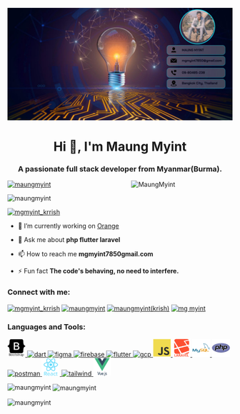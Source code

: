 ![logo](https://github.com/MMJomes/MMJomes/blob/main/git-banner.png)
<h1 align="center">Hi 👋, I'm Maung Myint</h1>
<h3 align="center">A passionate full stack developer from Myanmar(Burma).</h3>
<img align="right" alt="MaungMyint" width="45%" src="https://www.lambdatest.com/resources/images/news24.gif">


<p align="left" width="200px"> <a href="https://github.com/ryo-ma/github-profile-trophy" width="200">
  <img src="https://github-profile-trophy.vercel.app/?username=maungmyint" alt="maungmyint" width="50%" /></a> </p>

<p align="left"> <img src="https://komarev.com/ghpvc/?username=maungmyint&label=Profile%20views&color=0e75b6&style=flat" alt="maungmyint" /> </p>


<p align="left"> <a href="https://twitter.com/mgmyint_krrish" target="blank"><img src="https://img.shields.io/twitter/follow/mgmyint_krrish?logo=twitter&style=for-the-badge" alt="mgmyint_krrish" /></a> </p>

- 🔭 I’m currently working on [Orange](https://www.orange.com/)

- 💬 Ask me about **php flutter laravel**

- 📫 How to reach me **mgmyint7850gmail.com**

- ⚡ Fun fact **The code's behaving, no need to interfere.**

<h3 align="left">Connect with me:</h3>
<p align="left">
<a href="https://twitter.com/mgmyint_krrish" target="blank"><img align="center" src="https://raw.githubusercontent.com/rahuldkjain/github-profile-readme-generator/master/src/images/icons/Social/twitter.svg" alt="mgmyint_krrish" height="30" width="40" /></a>
<a href="https://linkedin.com/in/maungmyint" target="blank"><img align="center" src="https://raw.githubusercontent.com/rahuldkjain/github-profile-readme-generator/master/src/images/icons/Social/linked-in-alt.svg" alt="maungmyint" height="30" width="40" /></a>
<a href="https://fb.com/profile.php?id=100030055694868" target="blank"><img align="center" src="https://raw.githubusercontent.com/rahuldkjain/github-profile-readme-generator/master/src/images/icons/Social/facebook.svg" alt="maungmyint(krish)" height="30" width="40" /></a>
<a href="https://www.youtube.com/channel/UCpKkW7rPmKdm_AKK1Q9YeDQ" target="blank"><img align="center" src="https://raw.githubusercontent.com/rahuldkjain/github-profile-readme-generator/master/src/images/icons/Social/youtube.svg" alt="mg myint" height="30" width="40" /></a>
</p>

<h3 align="left">Languages and Tools:</h3>
<p align="left"> <a href="https://getbootstrap.com" target="_blank" rel="noreferrer"> <img src="https://raw.githubusercontent.com/devicons/devicon/master/icons/bootstrap/bootstrap-plain-wordmark.svg" alt="bootstrap" width="40" height="40"/> </a> <a href="https://dart.dev" target="_blank" rel="noreferrer"> <img src="https://www.vectorlogo.zone/logos/dartlang/dartlang-icon.svg" alt="dart" width="40" height="40"/> </a> <a href="https://www.figma.com/" target="_blank" rel="noreferrer"> <img src="https://www.vectorlogo.zone/logos/figma/figma-icon.svg" alt="figma" width="40" height="40"/> </a> <a href="https://firebase.google.com/" target="_blank" rel="noreferrer"> <img src="https://www.vectorlogo.zone/logos/firebase/firebase-icon.svg" alt="firebase" width="40" height="40"/> </a> <a href="https://flutter.dev" target="_blank" rel="noreferrer"> <img src="https://www.vectorlogo.zone/logos/flutterio/flutterio-icon.svg" alt="flutter" width="40" height="40"/> </a> <a href="https://cloud.google.com" target="_blank" rel="noreferrer"> <img src="https://www.vectorlogo.zone/logos/google_cloud/google_cloud-icon.svg" alt="gcp" width="40" height="40"/> </a> <a href="https://developer.mozilla.org/en-US/docs/Web/JavaScript" target="_blank" rel="noreferrer"> <img src="https://raw.githubusercontent.com/devicons/devicon/master/icons/javascript/javascript-original.svg" alt="javascript" width="40" height="40"/> </a> <a href="https://laravel.com/" target="_blank" rel="noreferrer"> <img src="https://raw.githubusercontent.com/devicons/devicon/master/icons/laravel/laravel-plain-wordmark.svg" alt="laravel" width="40" height="40"/> </a> <a href="https://www.mysql.com/" target="_blank" rel="noreferrer"> <img src="https://raw.githubusercontent.com/devicons/devicon/master/icons/mysql/mysql-original-wordmark.svg" alt="mysql" width="40" height="40"/> </a> <a href="https://www.php.net" target="_blank" rel="noreferrer"> <img src="https://raw.githubusercontent.com/devicons/devicon/master/icons/php/php-original.svg" alt="php" width="40" height="40"/> </a> <a href="https://postman.com" target="_blank" rel="noreferrer"> <img src="https://www.vectorlogo.zone/logos/getpostman/getpostman-icon.svg" alt="postman" width="40" height="40"/> </a> <a href="https://reactjs.org/" target="_blank" rel="noreferrer"> <img src="https://raw.githubusercontent.com/devicons/devicon/master/icons/react/react-original-wordmark.svg" alt="react" width="40" height="40"/> </a> <a href="https://tailwindcss.com/" target="_blank" rel="noreferrer"> <img src="https://www.vectorlogo.zone/logos/tailwindcss/tailwindcss-icon.svg" alt="tailwind" width="40" height="40"/> </a> <a href="https://vuejs.org/" target="_blank" rel="noreferrer"> <img src="https://raw.githubusercontent.com/devicons/devicon/master/icons/vuejs/vuejs-original-wordmark.svg" alt="vuejs" width="40" height="40"/> </a> </p>

<p><img align="left" src="https://github-readme-stats.vercel.app/api/top-langs?username=maungmyint&show_icons=true&locale=en&layout=compact" alt="maungmyint" /></p>

<p>&nbsp;<img align="center" src="https://github-readme-stats.vercel.app/api?username=maungmyint&show_icons=true&locale=en" alt="maungmyint" /></p>

<p><img align="center" src="https://github-readme-streak-stats.herokuapp.com/?user=maungmyint&" alt="maungmyint" /></p>
